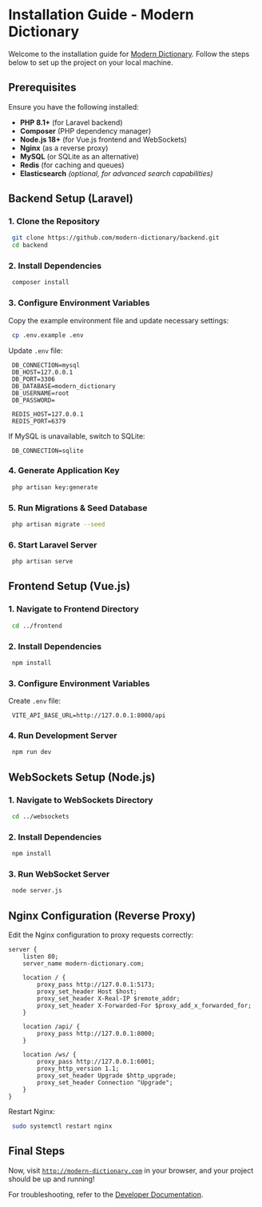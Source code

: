 # Installation Guide - Modern Dictionary

Welcome to the installation guide for [Modern Dictionary](https://modern-dictionary.com). Follow the steps below to set up the project on your local machine.

## Prerequisites
Ensure you have the following installed:

- **PHP 8.1+** (for Laravel backend)
- **Composer** (PHP dependency manager)
- **Node.js 18+** (for Vue.js frontend and WebSockets)
- **Nginx** (as a reverse proxy)
- **MySQL** (or SQLite as an alternative)
- **Redis** (for caching and queues)
- **Elasticsearch** *(optional, for advanced search capabilities)*

## Backend Setup (Laravel)

### 1. Clone the Repository
```sh
 git clone https://github.com/modern-dictionary/backend.git
 cd backend
```

### 2. Install Dependencies
```sh
 composer install
```

### 3. Configure Environment Variables
Copy the example environment file and update necessary settings:
```sh
 cp .env.example .env
```
Update `.env` file:
```
 DB_CONNECTION=mysql
 DB_HOST=127.0.0.1
 DB_PORT=3306
 DB_DATABASE=modern_dictionary
 DB_USERNAME=root
 DB_PASSWORD=

 REDIS_HOST=127.0.0.1
 REDIS_PORT=6379
```
If MySQL is unavailable, switch to SQLite:
```
 DB_CONNECTION=sqlite
```

### 4. Generate Application Key
```sh
 php artisan key:generate
```

### 5. Run Migrations & Seed Database
```sh
 php artisan migrate --seed
```

### 6. Start Laravel Server
```sh
 php artisan serve
```

## Frontend Setup (Vue.js)

### 1. Navigate to Frontend Directory
```sh
 cd ../frontend
```

### 2. Install Dependencies
```sh
 npm install
```

### 3. Configure Environment Variables
Create `.env` file:
```
 VITE_API_BASE_URL=http://127.0.0.1:8000/api
```

### 4. Run Development Server
```sh
 npm run dev
```

## WebSockets Setup (Node.js)

### 1. Navigate to WebSockets Directory
```sh
 cd ../websockets
```

### 2. Install Dependencies
```sh
 npm install
```

### 3. Run WebSocket Server
```sh
 node server.js
```

## Nginx Configuration (Reverse Proxy)
Edit the Nginx configuration to proxy requests correctly:
```
server {
    listen 80;
    server_name modern-dictionary.com;

    location / {
        proxy_pass http://127.0.0.1:5173;
        proxy_set_header Host $host;
        proxy_set_header X-Real-IP $remote_addr;
        proxy_set_header X-Forwarded-For $proxy_add_x_forwarded_for;
    }

    location /api/ {
        proxy_pass http://127.0.0.1:8000;
    }

    location /ws/ {
        proxy_pass http://127.0.0.1:6001;
        proxy_http_version 1.1;
        proxy_set_header Upgrade $http_upgrade;
        proxy_set_header Connection "Upgrade";
    }
}
```
Restart Nginx:
```sh
 sudo systemctl restart nginx
```

## Final Steps
Now, visit [`http://modern-dictionary.com`](http://modern-dictionary.com) in your browser, and your project should be up and running!

For troubleshooting, refer to the [Developer Documentation](https://modern-dictionary.com/docs).

